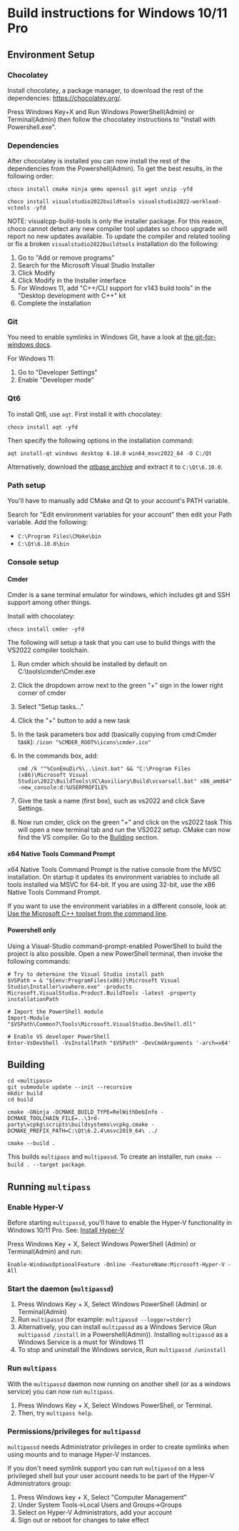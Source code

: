 # Build instructions for Windows 10/11 Pro

## Environment Setup

### Chocolatey

Install chocolatey, a package manager, to download the rest of the dependencies: <https://chocolatey.org/>.

Press Windows Key+X and Run Windows PowerShell(Admin) or Terminal(Admin) then follow the chocolatey
instructions to "Install with Powershell.exe".

### Dependencies

After chocolatey is installed you can now install the rest of the dependencies from the
Powershell(Admin). To get the best results, in the following order:

```[pwsh]
choco install cmake ninja qemu openssl git wget unzip -yfd
```

```[pwsh]
choco install visualstudio2022buildtools visualstudio2022-workload-vctools -yfd
```

NOTE: visualcpp-build-tools is only the installer package. For this reason, choco cannot detect any
new compiler tool updates so choco upgrade will report no new updates available. To update the
compiler and related tooling or fix a broken `visualstudio2022buildtools` installation do the following:

1. Go to "Add or remove programs"
2. Search for the Microsoft Visual Studio Installer
3. Click Modify
4. Click Modify in the Installer interface
5. For Windows 11, add "C++/CLI support for v143 build tools" in the "Desktop development with C++" kit
6. Complete the installation

### Git

You need to enable symlinks in Windows Git, have a look at
[the git-for-windows docs](https://github.com/git-for-windows/git/wiki/Symbolic-Links).

For Windows 11:

1. Go to "Developer Settings"
2. Enable "Developer mode"

### Qt6

To install Qt6, use `aqt`. First install it with chocolatey:

```[pwsh]
choco install aqt -yfd
```

Then specify the following options in the installation command:

```[pwsh]
aqt install-qt windows desktop 6.10.0 win64_msvc2022_64 -O C:/Qt
```

Alternatively, download the [qtbase archive](https://download.qt.io/online/qtsdkrepository/windows_x86/desktop/qt6_6100/qt6_6100/qt.qt6.6100.win64_msvc2022_64/6.10.0-0-202510021201qtbase-Windows-Windows_11_24H2-MSVC2022-Windows-Windows_11_24H2-X86_64.7z)
and extract it to `C:\Qt\6.10.0`.

### Path setup

You'll have to manually add CMake and Qt to your account's PATH variable.

Search for "Edit environment variables for your account" then edit your Path variable. Add the following:

- `C:\Program Files\CMake\bin`
- `C:\Qt\6.10.0\bin`

### Console setup

#### Cmder

Cmder is a sane terminal emulator for windows, which includes git and SSH support among other things.

Install with chocolatey:

```[pwsh]
choco install cmder -yfd
```

The following will setup a task that you can use to build things with the VS2022 compiler toolchain.

1. Run cmder which should be installed by default on C:\tools\cmder\Cmder.exe
2. Click the dropdown arrow next to the green "+" sign in the lower right corner of cmder
3. Select "Setup tasks..."
4. Click the "+" button to add a new task
5. In the task parameters box add (basically copying from cmd:Cmder task):
    ``/icon "%CMDER_ROOT%\icons\cmder.ico"``
6. In the commands box, add:

    ```[]
    cmd /k ""%ConEmuDir%\..\init.bat" && "C:\Program Files (x86)\Microsoft Visual Studio\2022\BuildTools\VC\Auxiliary\Build\vcvarsall.bat" x86_amd64" -new_console:d:%USERPROFILE%
    ```

7. Give the task a name (first box), such as vs2022 and click Save Settings.
8. Now run cmder, click on the green "+" and click on the vs2022 task
This will open a new terminal tab and run the VS2022 setup. CMake can now find the VS compiler.
Go to the [Building](./BUILD.windows.md#building) section.

#### x64 Native Tools Command Prompt

x64 Native Tools Command Prompt is the native console from the MVSC installation. On startup it
updates its environment variables to include all tools installed via MSVC for 64-bit. If you are
using 32-bit, use the x86 Native Tools Command Prompt.

If you want to use the environment variables in a different console, look at:
[Use the Microsoft C++ toolset from the command line](https://learn.microsoft.com/nb-no/cpp/build/building-on-the-command-line?view=msvc-170).

#### Powershell only

Using a Visual-Studio command-prompt-enabled PowerShell to build the project is also possible.
Open a new PowerShell terminal, then invoke the following commands:

```[pwsh]
# Try to determine the Visual Studio install path
$VSPath = & "${env:ProgramFiles(x86)}\Microsoft Visual Studio\Installer\vswhere.exe" -products Microsoft.VisualStudio.Product.BuildTools -latest -property installationPath

# Import the PowerShell module
Import-Module "$VSPath\Common7\Tools\Microsoft.VisualStudio.DevShell.dll"

# Enable VS developer PowerShell
Enter-VsDevShell -VsInstallPath "$VSPath" -DevCmdArguments '-arch=x64'
```

## Building

```[batch]
cd <multipass>
git submodule update --init --recursive
mkdir build
cd build
```

```[batch]
cmake -GNinja -DCMAKE_BUILD_TYPE=RelWithDebInfo -DCMAKE_TOOLCHAIN_FILE=..\3rd-party\vcpkg\scripts\buildsystems\vcpkg.cmake -DCMAKE_PREFIX_PATH=C:\Qt\6.2.4\msvc2019_64\ ../
```

```[batch]
cmake --build .
```

This builds `multipass` and `multipassd`.
To create an installer, run `cmake --build . --target package`.

## Running `multipass`

### Enable Hyper-V

Before starting `multipassd`, you'll have to enable the Hyper-V functionality in Windows 10/11 Pro.
See: [Install Hyper-V](https://docs.microsoft.com/en-us/virtualization/hyper-v-on-windows/quick-start/enable-hyper-v)

Press Windows Key + X, Select Windows PowerShell (Admin) or Terminal(Admin) and run:

```[pwsh]
Enable-WindowsOptionalFeature -Online -FeatureName:Microsoft-Hyper-V -All
```

### Start the daemon (`multipassd`)

1. Press Windows Key + X, Select Windows PowerShell (Admin) or Terminal(Admin)
2. Run `multipassd` (for example: `multipassd --logger=stderr`)
3. Alternatively, you can install `multipassd` as a Windows Service (Run `multipassd /install` in a
   Powershell(Admin)). Installing `multipassd` as a Windows Service is a must for Windows 11
4. To stop and uninstall the Windows service, Run `multipassd /uninstall`

### Run `multipass`

With the `multipassd` daemon now running on another shell (or as a windows service) you can now run `multipass`.

1. Press Windows Key + X, Select Windows PowerShell, or Terminal.
2. Then, try `multipass help`.

### Permissions/privileges for `multipassd`

`multipassd` needs Administrator privileges in order to create symlinks when using mounts and to
manage Hyper-V instances.

If you don't need symlink support you can run `multipassd` on a less privileged shell but your user account
needs to be part of the Hyper-V Administrators group:

1. Press Windows key + X, Select "Computer Management"
2. Under System Tools->Local Users and Groups->Groups
3. Select on Hyper-V Administrators, add your account
4. Sign out or reboot for changes to take effect
